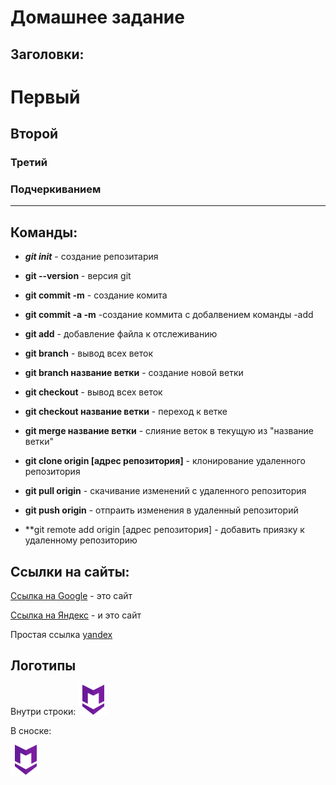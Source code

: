 # Домашнее задание

## Заголовки:

# Первый

## Второй

### Третий

### Подчеркиванием
---

## Команды:

* ***git init*** - создание репозитария

* **git --version** - версия git

* **git commit -m**  - создание комита

* **git commit -a -m** -создание коммита с добалвением команды -add

* **git add** - добавление файла к отслеживанию

* **git branch** - вывод всех веток

* **git branch название ветки** - создание новой ветки

* **git checkout** - вывод всех веток

* **git checkout название ветки** - переход к ветке

* **git merge название ветки** - слияние веток в текущую из "название ветки"

* **git clone origin [адрес репозитория]** - клонирование удаленного репозитория

* **git pull origin** - скачивание изменений с удаленного репозитория

* **git push origin** - отпраить изменения в удаленный репозиторий

* **git remote add origin [адрес репозитория] - добавить приязку к удаленному репозиторию

## Ссылки на сайты:

[Ссылка на Google](https://www.google.ru/) - это сайт

[Ссылка на Яндекс](https://ya.ru/) - и это сайт

Простая ссылка [yandex]

[yandex]: https://ya.ru/

## Логотипы

Внутри строки:
![alt-текст](https://github.com/adam-p/markdown-here/raw/master/src/common/images/icon48.png)

В сноске:

![alt-текст][logo]

[logo]:https://github.com/adam-p/markdown-here/raw/master/src/common/images/icon48.png

